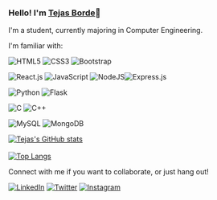 ### Hello! I'm [Tejas Borde](https://tejasborde.github.io/)👋

I'm a student, currently majoring in Computer Engineering. 


I'm familiar with:

<img alt="HTML5" src="https://img.shields.io/badge/html5-%23E34F26.svg?style=for-the-badge&logo=html5&logoColor=white"/> <img alt="CSS3" src="https://img.shields.io/badge/css3-%231572B6.svg?style=for-the-badge&logo=css3&logoColor=white"/> <img alt="Bootstrap" src="https://img.shields.io/badge/bootstrap-%23563D7C.svg?style=for-the-badge&logo=bootstrap&logoColor=white"/> 

<img alt="React.js" src="https://img.shields.io/badge/React-20232A?style=for-the-badge&logo=react&logoColor=61DAFB"/> <img alt="JavaScript" src="https://img.shields.io/badge/javascript-%23323330.svg?style=for-the-badge&logo=javascript&logoColor=%23F7DF1E"/> <img alt="NodeJS" src="https://img.shields.io/badge/node.js-%2343853D.svg?style=for-the-badge&logo=node-dot-js&logoColor=white"/><img alt="Express.js" src="https://img.shields.io/badge/express.js-%23404d59.svg?style=for-the-badge&logo=express&logoColor=%2361DAFB"/> 

<img alt="Python" src="https://img.shields.io/badge/python-%2314354C.svg?style=for-the-badge&logo=python&logoColor=white"/> <img alt="Flask" src="https://img.shields.io/badge/Flask-000000?style=for-the-badge&logo=flask&logoColor=white"/>

<img alt="C" src="https://img.shields.io/badge/C-00599C?style=for-the-badge&logo=c&logoColor=white"/> <img alt="C++" src="https://img.shields.io/badge/C%2B%2B-00599C?style=for-the-badge&logo=c%2B%2B&logoColor=white"/>

![MySQL](https://img.shields.io/badge/mysql-%2300f.svg?style=for-the-badge&logo=mysql&logoColor=white)
![MongoDB](https://img.shields.io/badge/MongoDB-4EA94B?style=for-the-badge&logo=mongodb&logoColor=white)



[![Tejas's GitHub stats](https://github-readme-stats.vercel.app/api?username=tejasborde&count_private=true&show_icons=true&theme=algolia)](https://www.linkedin.com/in//)
<br><br>
[![Top Langs](https://github-readme-stats.vercel.app/api/top-langs/?username=tejasborde&layout=compact&theme=algolia)](https://www.linkedin.com/in/tejas-borde-17577a191/)



Connect with me if you want to collaborate, or just hang out!

[![LinkedIn](https://img.shields.io/badge/linkedin-%230077B5.svg?style=for-the-badge&logo=linkedin&logoColor=white)](https://www.linkedin.com/in/tejas-borde-17577a191/)
[![Twitter](https://img.shields.io/badge/Twitter-1DA1F2?style=for-the-badge&logo=twitter&logoColor=white)](https://twitter.com/bordetejas26/)
[![Instagram](https://img.shields.io/badge/Instagram-E4405F?style=for-the-badge&logo=instagram&logoColor=white)](https://www.instagram.com/tejas._borde/)
